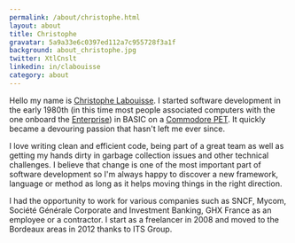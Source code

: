 ```yaml
---
permalink: /about/christophe.html
layout: about
title: Christophe
gravatar: 5a9a33e6c0397ed112a7c955728f3a1f
background: about_christophe.jpg
twitter: XtlCnslt
linkedin: in/clabouisse
category: about
---
```


Hello my name is [Christophe Labouisse](https://twitter.com/XtlCnslt). I started software development in the early 1980th (in this time most people associated computers with the one onboard the [Enterprise](http://en.wikipedia.org/wiki/Starship_Enterprise)) in BASIC on a [Commodore PET](http://en.wikipedia.org/wiki/PET_computer). It quickly became a devouring passion that hasn't left me ever since.

I love writing clean and efficient code, being part of a great team as well as getting my hands dirty in garbage collection issues and other technical challenges. I believe that change is one of the most important part of software development so I'm always happy to discover a new framework, language or method as long as it helps moving things in the right direction.

I had the opportunity to work for various companies such as SNCF, Mycom, Société Générale Corporate and Investment Banking, GHX France as an employee or a contractor. I start as a freelancer in 2008 and moved to the Bordeaux areas in 2012 thanks to ITS Group.



